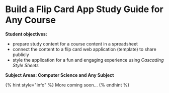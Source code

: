 # Build a Flip Card App Study Guide for Any Course

**Student objectives:**

* prepare study content for a course content in a spreadsheet
* connect the content to a flip card web application \(template\) to share publicly
* style the application for a fun and engaging experience using _Cascading Style Sheets_

**Subject Areas: Computer Science and Any Subject**

{% hint style="info" %}
More coming soon...
{% endhint %}

